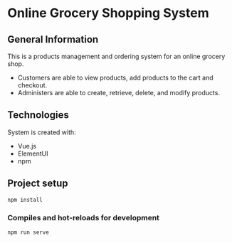 # Online Grocery Shopping System

## General Information
This is a products management and ordering system for an online grocery shop.
- Customers are able to view products, add products to the cart and checkout. 
- Administers are able to create, retrieve, delete, and modify products.

## Technologies
System is created with:
- Vue.js
- ElementUI
- npm

## Project setup
```
npm install
```

### Compiles and hot-reloads for development
```
npm run serve
```
